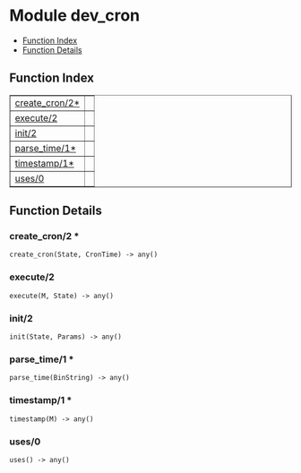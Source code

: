 

# Module dev_cron #
* [Function Index](#index)
* [Function Details](#functions)

<a name="index"></a>

## Function Index ##


<table width="100%" border="1" cellspacing="0" cellpadding="2" summary="function index"><tr><td valign="top"><a href="#create_cron-2">create_cron/2*</a></td><td></td></tr><tr><td valign="top"><a href="#execute-2">execute/2</a></td><td></td></tr><tr><td valign="top"><a href="#init-2">init/2</a></td><td></td></tr><tr><td valign="top"><a href="#parse_time-1">parse_time/1*</a></td><td></td></tr><tr><td valign="top"><a href="#timestamp-1">timestamp/1*</a></td><td></td></tr><tr><td valign="top"><a href="#uses-0">uses/0</a></td><td></td></tr></table>


<a name="functions"></a>

## Function Details ##

<a name="create_cron-2"></a>

### create_cron/2 * ###

`create_cron(State, CronTime) -> any()`

<a name="execute-2"></a>

### execute/2 ###

`execute(M, State) -> any()`

<a name="init-2"></a>

### init/2 ###

`init(State, Params) -> any()`

<a name="parse_time-1"></a>

### parse_time/1 * ###

`parse_time(BinString) -> any()`

<a name="timestamp-1"></a>

### timestamp/1 * ###

`timestamp(M) -> any()`

<a name="uses-0"></a>

### uses/0 ###

`uses() -> any()`


